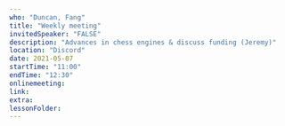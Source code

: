 ```yaml
---
who: "Duncan, Fang"
title: "Weekly meeting"
invitedSpeaker: "FALSE"
description: "Advances in chess engines & discuss funding (Jeremy)"
location: "Discord"
date: 2021-05-07
startTime: "11:00"
endTime: "12:30"
onlinemeeting: 
link: 
extra: 
lessonFolder: 
---
```

